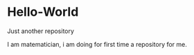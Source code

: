 # Hello-World
Just another repository

I am matematician, i am doing for first time a repository for me.
